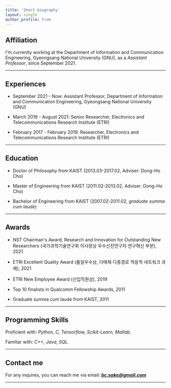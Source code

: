 ```yaml
---
title: 'Short biography'
layout: single
author_profile: true
---
```


## Affiliation

I'm currently working at the Department of Information and Communication Engineering, Gyeongsang National University (GNU), as a *Assistant Professor*, since September 2021.

---


## Experiences

- September 2021 - Now: Assistant Professor, Department of Information and Communication Engineering, Gyeongsang National University (GNU)

- March 2019 - August 2021: Senior Researcher, Electronics and Telecommunications Research Institute (ETRI)

- February 2017 - February 2019: Researcher, Electronics and Telecommunications Research Institute (ETRI)

---


## Education

- Doctor of Philosophy from KAIST (2013.03-2017.02, Adviser: Dong-Ho Cho)

- Master of Engineering from KAIST (2011.02-2013.02, Adviser: Dong-Ho Cho)
  
- Bachelor of Engineering from KAIST (2007.02-2011.02, *graduate summa cum laude*)

---


## Awards

- NST Chairman's Award, Research and Innovation for Outstanding New Researchers (국가과학기술연구회 이사장상 우수신진연구자 연구혁신 부분), 2021

- ETRI Excellent Quality Award (품질우수상, 다매체 다중경로 적응적 네트워크 과제), 2021

- ETRI New Employee Award (신입직원상), 2019

- Top 10 finalists in Qualcomm Fellowship Awards, 2011

- Graduate summa cum laude from KAIST, 2011

---


## Programming Skills

Proficient with: *Python, C, Tensorflow, Scikit-Learn, Matlab.*

Familiar with: *C++, Java, SQL.*

---


## Contact me

For any inquires, you can reach me via email: **_[bc.sake@gmail.com](mailto:bc.sake@gmail.com)_**

---
